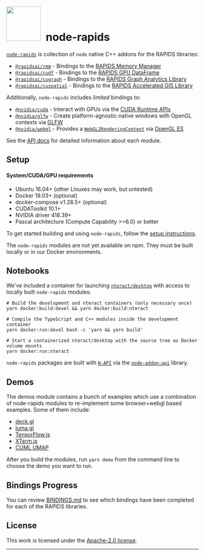 # <div align="left"><img src="https://rapids.ai/assets/images/rapids_logo.png" width="90px"/>&nbsp; node-rapids

[`node-rapids`](https://github.com/rapidsai/node-rapids) is collection of `node` native C++ addons for the RAPIDS libraries:

* [`@rapidsai/rmm`](https://github.com/rapidsai/node-rapids/tree/main/modules/rmm) - Bindings to the [RAPIDS Memory Manager](https://github.com/rapidsai/rmm)
* [`@rapidsai/cudf`](https://github.com/rapidsai/node-rapids/tree/main/modules/cudf) - Bindings to the [RAPIDS GPU DataFrame](https://github.com/rapidsai/cudf)
* [`@rapidsai/cugraph`](https://github.com/rapidsai/node-rapids/tree/main/modules/cugraph) - Bindings to the [RAPIDS Graph Analytics Library](https://github.com/rapidsai/cugraph)
* [`@rapidsai/cuspatial`](https://github.com/rapidsai/node-rapids/tree/main/modules/cuspatial) - Bindings to the [RAPIDS Accelerated GIS Library](https://github.com/rapidsai/cuspatial)

Additionally, `node-rapids` includes _limited_ bindings to:

* [`@nvidia/cuda`](https://github.com/rapidsai/node-rapids/tree/main/modules/cuda) - Interact with GPUs via the [CUDA Runtime APIs](https://developer.nvidia.com/cuda-toolkit)
* [`@nvidia/glfw`](https://github.com/rapidsai/node-rapids/tree/main/modules/glfw) - Create platform-agnostic native windows with OpenGL contexts via [GLFW](https://github.com/glfw/glfw)
* [`@nvidia/webgl`](https://github.com/rapidsai/node-rapids/tree/main/modules/webgl) - Provides a [`WebGL2RenderingContext`](https://developer.mozilla.org/en-US/docs/Web/API/WebGL2RenderingContext) via [OpenGL ES](https://www.khronos.org/opengles)

See the [API docs](https://rapidsai.github.io/node-rapids/) for detailed information about each module.

## Setup

#### System/CUDA/GPU requirements

- Ubuntu 16.04+ (other Linuxes may work, but untested)
- Docker 19.03+ (optional)
- docker-compose v1.28.5+ (optional)
- CUDAToolkit 10.1+
- NVIDIA driver 418.39+
- Pascal architecture (Compute Capability >=6.0) or better

To get started building and using `node-rapids`, follow the [setup instructions](docs/setup.md).

The `node-rapids` modules are not yet available on npm. They must be built locally or in our Docker environments.

## Notebooks

We've included a container for launching [`nteract/desktop`](https://nteract.io/desktop) with access to locally built `node-rapids` modules:

```shell
# Build the development and nteract containers (only necessary once)
yarn docker:build:devel && yarn docker:build:nteract

# Compile the TypeScript and C++ modules inside the development container
yarn docker:run:devel bash -c 'yarn && yarn build'

# Start a containerized nteract/desktop with the source tree as Docker volume mounts
yarn docker:run:nteract
```

`node-rapids` packages are built with [`N-API`](https://nodejs.org/api/n-api.html) via the [`node-addon-api`](https://github.com/nodejs/node-addon-api) library.


## Demos

The demos module contains a bunch of examples which use a combination of node-rapids modules to re-implement some browser+webgl based examples. Some of them include:

- [deck.gl](modules/demo/deck/)
- [luma.gl](modules/demo/luma/)
- [TensorFlow.js](modules/demo/tfjs/)
- [XTerm.js](modules/demo/xterm/)
- [CUML UMAP](modules/demo/ipc/umap/)

After you build the modules, run `yarn demo` from the command line to choose the demo you want to run.

## Bindings Progress

You can review [BINDINGS.md](https://github.com/rapidsai/node-rapids/blob/main/BINDINGS.md) to see which bindings have been completed for each of the RAPIDS libraries.

## License

This work is licensed under the [Apache-2.0 license](./LICENSE).

---
